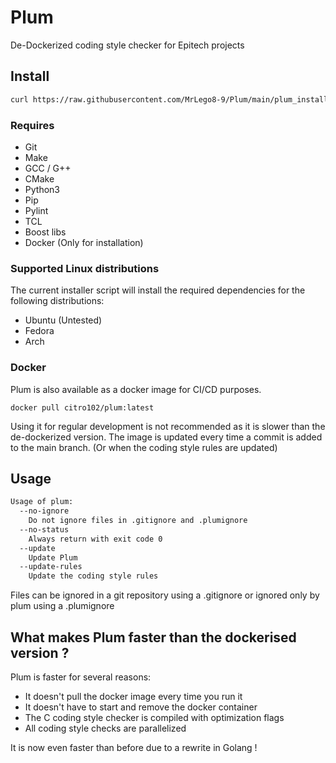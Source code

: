# Plum
De-Dockerized coding style checker for Epitech projects


## Install

```sh
curl https://raw.githubusercontent.com/MrLego8-9/Plum/main/plum_install.sh | bash
```
### Requires
- Git
- Make
- GCC / G++
- CMake
- Python3
- Pip
- Pylint
- TCL
- Boost libs
- Docker (Only for installation)

### Supported Linux distributions
The current installer script will install the required dependencies for the following distributions:
- Ubuntu (Untested)
- Fedora
- Arch

### Docker
Plum is also available as a docker image for CI/CD purposes.
```shell
docker pull citro102/plum:latest
```

Using it for regular development is not recommended as it is slower than the de-dockerized version.
The image is updated every time a commit is added to the main branch. (Or when the coding style rules are updated)

## Usage

```sh
Usage of plum:
  --no-ignore
    Do not ignore files in .gitignore and .plumignore
  --no-status
    Always return with exit code 0
  --update
    Update Plum
  --update-rules
    Update the coding style rules
```

Files can be ignored in a git repository using a .gitignore or ignored only by plum using a .plumignore

## What makes Plum faster than the dockerised version ?
Plum is faster for several reasons:
 - It doesn't pull the docker image every time you run it
 - It doesn't have to start and remove the docker container
 - The C coding style checker is compiled with optimization flags
 - All coding style checks are parallelized

It is now even faster than before due to a rewrite in Golang !
